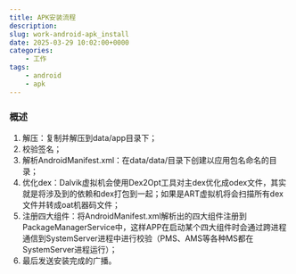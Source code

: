 ```yaml
---
title: APK安装流程
description: 
slug: work-android-apk_install
date: 2025-03-29 10:02:00+0000
categories:
    - 工作
tags:
    - android
    - apk
---
```

### 概述

1. 解压：复制并解压到data/app目录下；
2. 校验签名；
3. 解析AndroidManifest.xml：在data/data/目录下创建以应用包名命名的目录；
4. 优化dex：Dalvik虚拟机会使用Dex2Opt工具对主dex优化成odex文件，其实就是将涉及到的依赖和dex打包到一起；如果是ART虚拟机将会扫描所有dex文件并转成oat机器码文件；
5. 注册四大组件：将AndroidManifest.xml解析出的四大组件注册到PackageManagerService中，这样APP在启动某个四大组件时会通过跨进程通信到SystemServer进程中进行校验（PMS、AMS等各种MS都在SystemServer进程运行）；
6. 最后发送安装完成的广播。